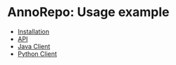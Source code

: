 # AnnoRepo: Usage example

- [Installation](install.md)
- [API](api-usage.md)
- [Java Client](../client/readme.md)
- [Python Client](https://github.com/knaw-huc/annorepo-python-client)
